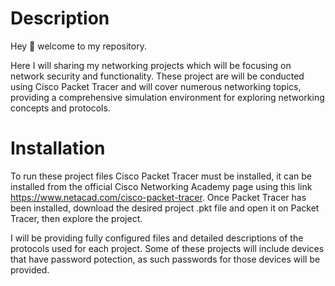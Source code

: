 # Description

Hey :wave: welcome to my repository.

Here I will sharing my networking projects which will be focusing on network security and functionality. These project are will be conducted using Cisco Packet Tracer and will cover numerous networking topics, providing a comprehensive simulation environment for exploring networking concepts and protocols. 


# Installation

To run these project files Cisco Packet Tracer must be installed, it can be installed from the official Cisco Networking Academy page using this link https://www.netacad.com/cisco-packet-tracer. Once Packet Tracer has been installed, download the desired project .pkt file and open it on Packet Tracer, then explore the project.

I will be providing fully configured files and detailed descriptions of the protocols used for each project. Some of these projects will include devices that have password potection, as such passwords for those devices will be provided.     
